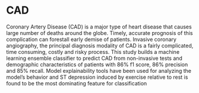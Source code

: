 # CAD
Coronary Artery Disease (CAD) is a major type of heart disease that causes large number of deaths around the globe. Timely, accurate prognosis of this complication can forestall early demise of patients. Invasive coronary angiography, the principal diagnosis modality of CAD is a fairly complicated, time consuming, costly and risky process. This study builds a machine learning ensemble classifier to predict CAD from non-invasive tests and demographic characteristics of patients with 86% f1 score, 86% precision and 85% recall. Model explainability tools have been used for analyzing the model’s behavior and ST depression induced by exercise relative to rest is found to be the most dominating feature for classification
